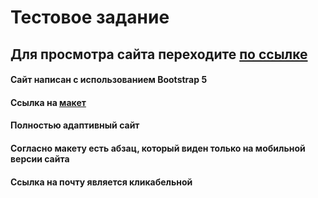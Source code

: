 # Тестовое задание
## Для просмотра сайта переходите [по ссылке](https://lina1528.github.io/Nsign/)
#### Сайт написан с использованием Bootstrap 5
#### Ссылка на [макет](https://www.figma.com/file/Minsrh8Wql9pK77nG4CmJI/Test?node-id=0-1&t=ug3fccA8YQUzqdI1-0)
#### Полностью адаптивный сайт
#### Согласно макету есть абзац, который виден только на мобильной версии сайта
#### Ссылка на почту является кликабельной
